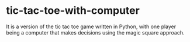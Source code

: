 # tic-tac-toe-with-computer
It is a version of the tic tac toe game written in Python, with one player being a computer that makes decisions using the magic square approach.

